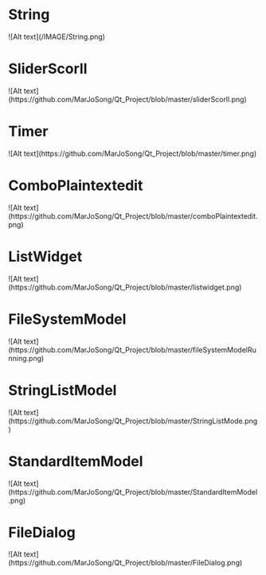 <h1>String</h1>
![Alt text](/IMAGE/String.png)

<h1>SliderScorll</h1>
![Alt text](https://github.com/MarJoSong/Qt_Project/blob/master/sliderScorll.png)

<h1>Timer</h1>
![Alt text](https://github.com/MarJoSong/Qt_Project/blob/master/timer.png)

<h1>ComboPlaintextedit</h1>
![Alt text](https://github.com/MarJoSong/Qt_Project/blob/master/comboPlaintextedit.png)

<h1>ListWidget</h1>
![Alt text](https://github.com/MarJoSong/Qt_Project/blob/master/listwidget.png)

<h1>FileSystemModel</h1>
![Alt text](https://github.com/MarJoSong/Qt_Project/blob/master/fileSystemModelRunning.png)

<h1>StringListModel</h1>
![Alt text](https://github.com/MarJoSong/Qt_Project/blob/master/StringListMode.png)

<h1>StandardItemModel</h1>
![Alt text](https://github.com/MarJoSong/Qt_Project/blob/master/StandardItemModel.png)

<h1>FileDialog</h1>
![Alt text](https://github.com/MarJoSong/Qt_Project/blob/master/FileDialog.png)